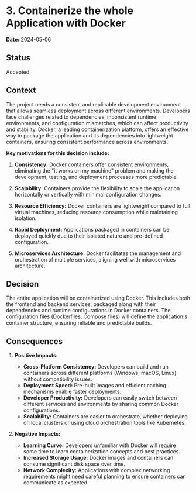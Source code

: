 # 3. Containerize the whole Application with Docker

**Date:** 2024-05-06

## Status

Accepted

## Context

The project needs a consistent and replicable development environment that allows seamless deployment across different environments. Developers face challenges related to dependencies, inconsistent runtime environments, and configuration mismatches, which can affect productivity and stability. Docker, a leading containerization platform, offers an effective way to package the application and its dependencies into lightweight containers, ensuring consistent performance across environments.

**Key motivations for this decision include:**

1. **Consistency:** Docker containers offer consistent environments, eliminating the "it works on my machine" problem and making the development, testing, and deployment processes more predictable.

2. **Scalability:** Containers provide the flexibility to scale the application horizontally or vertically with minimal configuration changes.

3. **Resource Efficiency:** Docker containers are lightweight compared to full virtual machines, reducing resource consumption while maintaining isolation.

4. **Rapid Deployment:** Applications packaged in containers can be deployed quickly due to their isolated nature and pre-defined configuration.

5. **Microservices Architecture:** Docker facilitates the management and orchestration of multiple services, aligning well with microservices architecture.

## Decision

The entire application will be containerized using Docker. This includes both the frontend and backend services, packaged along with their dependencies and runtime configurations in Docker containers. The configuration files (Dockerfiles, Compose files) will define the application's container structure, ensuring reliable and predictable builds.

## Consequences

1. **Positive Impacts:**

   - **Cross-Platform Consistency:** Developers can build and run containers across different platforms (Windows, macOS, Linux) without compatibility issues.
   - **Deployment Speed:** Pre-built images and efficient caching mechanisms enable faster deployments.
   - **Developer Productivity:** Developers can easily switch between different services and environments by sharing common Docker configurations.
   - **Scalability:** Containers are easier to orchestrate, whether deploying on local clusters or using cloud orchestration tools like Kubernetes.

2. **Negative Impacts:**
   - **Learning Curve:** Developers unfamiliar with Docker will require some time to learn containerization concepts and best practices.
   - **Increased Storage Usage:** Docker images and containers can consume significant disk space over time.
   - **Network Complexity:** Applications with complex networking requirements might need careful planning to ensure containers can communicate as expected.
